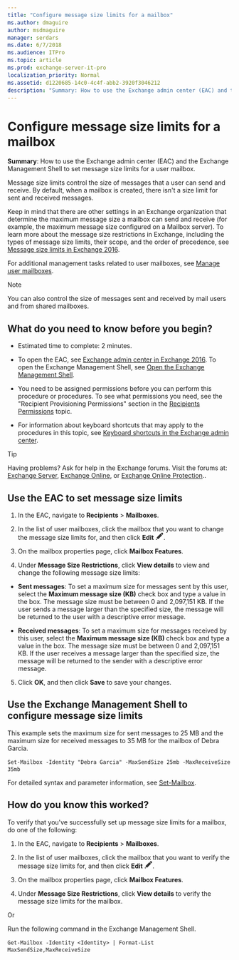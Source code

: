 ```yaml
---
title: "Configure message size limits for a mailbox"
ms.author: dmaguire
author: msdmaguire
manager: serdars
ms.date: 6/7/2018
ms.audience: ITPro
ms.topic: article
ms.prod: exchange-server-it-pro
localization_priority: Normal
ms.assetid: d1220685-14c0-4c4f-abb2-3920f3046212
description: "Summary: How to use the Exchange admin center (EAC) and the Exchange Management Shell to set message size limits for a user mailbox."
---
```


# Configure message size limits for a mailbox

 **Summary**: How to use the Exchange admin center (EAC) and the Exchange Management Shell to set message size limits for a user mailbox.
  
Message size limits control the size of messages that a user can send and receive. By default, when a mailbox is created, there isn't a size limit for sent and received messages.
  
Keep in mind that there are other settings in an Exchange organization that determine the maximum message size a mailbox can send and receive (for example, the maximum message size configured on a Mailbox server). To learn more about the message size restrictions in Exchange, including the types of message size limits, their scope, and the order of precedence, see [Message size limits in Exchange 2016](../../mail-flow/message-size-limits.md).
  
For additional management tasks related to user mailboxes, see [Manage user mailboxes](user-mailboxes.md).
  
> [!NOTE]
> You can also control the size of messages sent and received by mail users and from shared mailboxes.
  
## What do you need to know before you begin?

- Estimated time to complete: 2 minutes.
    
- To open the EAC, see [Exchange admin center in Exchange 2016](../../architecture/client-access/exchange-admin-center.md). To open the Exchange Management Shell, see [Open the Exchange Management Shell](http://technet.microsoft.com/library/63976059-25f8-4b4f-b597-633e78b803c0.aspx).
    
- You need to be assigned permissions before you can perform this procedure or procedures. To see what permissions you need, see the "Recipient Provisioning Permissions" section in the [Recipients Permissions](../../permissions/feature-permissions/recipient-permissions.md) topic.
    
- For information about keyboard shortcuts that may apply to the procedures in this topic, see [Keyboard shortcuts in the Exchange admin center](../../about-documentation/exchange-admin-center-keyboard-shortcuts.md).
    
> [!TIP]
> Having problems? Ask for help in the Exchange forums. Visit the forums at: [Exchange Server](https://go.microsoft.com/fwlink/p/?linkId=60612), [Exchange Online](https://go.microsoft.com/fwlink/p/?linkId=267542), or [Exchange Online Protection](https://go.microsoft.com/fwlink/p/?linkId=285351)..
  
## Use the EAC to set message size limits

1. In the EAC, navigate to **Recipients** \> **Mailboxes**.
    
2. In the list of user mailboxes, click the mailbox that you want to change the message size limits for, and then click **Edit** ![Edit icon](../../media/ITPro_EAC_EditIcon.png).
    
3. On the mailbox properties page, click **Mailbox Features**.
    
4. Under **Message Size Restrictions**, click **View details** to view and change the following message size limits: 
    
  - **Sent messages**: To set a maximum size for messages sent by this user, select the **Maximum message size (KB)** check box and type a value in the box. The message size must be between 0 and 2,097,151 KB. If the user sends a message larger than the specified size, the message will be returned to the user with a descriptive error message.
    
  - **Received messages**: To set a maximum size for messages received by this user, select the **Maximum message size (KB)** check box and type a value in the box. The message size must be between 0 and 2,097,151 KB. If the user receives a message larger than the specified size, the message will be returned to the sender with a descriptive error message.
    
5. Click **OK**, and then click **Save** to save your changes.
    
## Use the Exchange Management Shell to configure message size limits

This example sets the maximum size for sent messages to 25 MB and the maximum size for received messages to 35 MB for the mailbox of Debra Garcia.
  
```
Set-Mailbox -Identity "Debra Garcia" -MaxSendSize 25mb -MaxReceiveSize 35mb
```

For detailed syntax and parameter information, see [Set-Mailbox](http://technet.microsoft.com/library/a0d413b9-d949-4df6-ba96-ac0906dedae2.aspx).
  
## How do you know this worked?

To verify that you've successfully set up message size limits for a mailbox, do one of the following:
  
1. In the EAC, navigate to **Recipients** \> **Mailboxes**.
    
2. In the list of user mailboxes, click the mailbox that you want to verify the message size limits for, and then click **Edit** ![Edit icon](../../media/ITPro_EAC_EditIcon.png).
    
3. On the mailbox properties page, click **Mailbox Features**.
    
4. Under **Message Size Restrictions**, click **View details** to verify the message size limits for the mailbox.
    
Or
  
Run the following command in the Exchange Management Shell.
  
```
Get-Mailbox -Identity <Identity> | Format-List MaxSendSize,MaxReceiveSize
```


